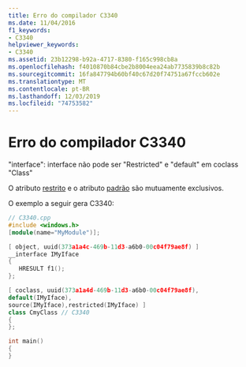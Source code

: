 ```yaml
---
title: Erro do compilador C3340
ms.date: 11/04/2016
f1_keywords:
- C3340
helpviewer_keywords:
- C3340
ms.assetid: 23b12298-b92a-4717-8380-f165c998cb8a
ms.openlocfilehash: f4010870b84cbe2b8004eea24ab7735839b8c82b
ms.sourcegitcommit: 16fa847794b60bf40c67d20f74751a67fccb602e
ms.translationtype: MT
ms.contentlocale: pt-BR
ms.lasthandoff: 12/03/2019
ms.locfileid: "74753582"
---
```

# <a name="compiler-error-c3340"></a>Erro do compilador C3340

"interface": interface não pode ser "Restricted" e "default" em coclass "Class"

O atributo [restrito](../../windows/restricted.md) e o atributo [padrão](../../windows/default-cpp.md) são mutuamente exclusivos.

O exemplo a seguir gera C3340:

```cpp
// C3340.cpp
#include <windows.h>
[module(name="MyModule")];

[ object, uuid(373a1a4c-469b-11d3-a6b0-00c04f79ae8f) ]
__interface IMyIface
{
   HRESULT f1();
};

[ coclass, uuid(373a1a4d-469b-11d3-a6b0-00c04f79ae8f),
default(IMyIface),
source(IMyIface),restricted(IMyIface) ]
class CmyClass // C3340
{
};

int main()
{
}
```

